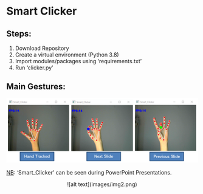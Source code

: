 # Smart Clicker

## Steps:
1)	Download Repository
2)	Create a virtual environment (Python 3.8)
3)	Import modules/packages using ‘requirements.txt’
4)	Run ‘clicker.py’

## Main Gestures:
       
![alt text](images/img1.PNG)

<ins>NB</ins>: ‘Smart_Clicker’ can be seen during PowerPoint Presentations.
<p align="center">
![alt text](images/img2.png)
</p>
